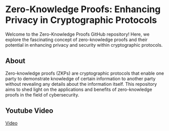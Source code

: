 # Zero-Knowledge Proofs: Enhancing Privacy in Cryptographic Protocols


Welcome to the Zero-Knowledge Proofs GitHub repository! Here, we explore the fascinating concept of zero-knowledge proofs and their potential in enhancing privacy and security within cryptographic protocols.

## About
Zero-knowledge proofs (ZKPs) are cryptographic protocols that enable one party to demonstrate knowledge of certain information to another party without revealing any details about the information itself. This repository aims to shed light on the applications and benefits of zero-knowledge proofs in the field of cybersecurity.

## Youtube Video
[Video](https://youtu.be/ZB0zL77uDuE)
